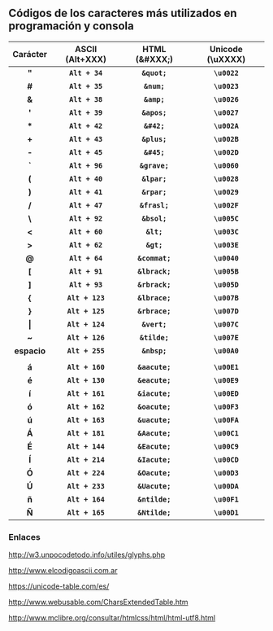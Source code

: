 ## Códigos de los caracteres más utilizados en programación y consola

  Carácter  |  ASCII (Alt+XXX) |   HTML (&#XXX;)  |   Unicode (\uXXXX)
:----------:|:-------:|:-------:|:------------:
**"**|**`Alt + 34`** |**`&quot;`** |**`\u0022`**
**#**|**`Alt + 35`** |**`&num;`** |**`\u0023`**
**&**|**`Alt + 38`** |**`&amp;`** |**`\u0026`**
**'**|**`Alt + 39`** |**`&apos;`** |**`\u0027`**
**\***|**`Alt + 42`** |**`&#42;`** |**`\u002A`**
**+**|**`Alt + 43`** |**`&plus;`** |**`\u002B`**
**-**|**`Alt + 45`** |**`&#45;`** |**`\u002D`**
**`**|**`Alt + 96`** |**`&grave;`** |**`\u0060`**
**(**|**`Alt + 40`** |**`&lpar;`** |**`\u0028`**
**)**|**`Alt + 41`** |**`&rpar;`**|**`\u0029`**
**/**|**`Alt + 47`** |**`&frasl;`** |**`\u002F`**
**\\**|**`Alt + 92`** |**`&bsol;`** |**`\u005C`**
**<**|**`Alt + 60`** |**`&lt;`** |**`\u003C`**
**>**|**`Alt + 62`** |**`&gt;`** |**`\u003E`**
**@**|**`Alt + 64`**  |**`&commat;`**|**`\u0040`**
**[**|**`Alt + 91`** |**`&lbrack;`**|**`\u005B`**
**]**|**`Alt + 93`**  |**`&rbrack;`**|**`\u005D`**
**{**|**`Alt + 123`** |**`&lbrace;`**|**`\u007B`**
**}**|**`Alt + 125`** |**`&rbrace;`**|**`\u007D`**
**\|**|**`Alt + 124`** |**`&vert;`**|**`\u007C`**
**~**|**`Alt + 126`** |**`&tilde;`**|**`\u007E`**
**espacio**|**`Alt + 255`** |**`&nbsp;`**|**`\u00A0`**
 |||
**á**|**`Alt + 160`** |**`&aacute;`**|**`\u00E1`**
**é**|**`Alt + 130`** |**`&eacute;`**|**`\u00E9`**
**í**|**`Alt + 161`** |**`&iacute;`**|**`\u00ED`**
**ó**|**`Alt + 162`** |**`&oacute;`**|**`\u00F3`**
**ú**|**`Alt + 163`** |**`&uacute;`**|**`\u00FA`**
**Á**|**`Alt + 181`** |**`&Aacute;`**|**`\u00C1`**
**É**|**`Alt + 144`** |**`&Eacute;`**|**`\u00C9`**
**Í**|**`Alt + 214`** |**`&Iacute;`**|**`\u00CD`**
**Ó**|**`Alt + 224`** |**`&Oacute;`**|**`\u00D3`**
**Ú**|**`Alt + 233`** |**`&Uacute;`**|**`\u00DA`**
**ñ**|**`Alt + 164`** |**`&ntilde;`**|**`\u00F1`**
**Ñ**|**`Alt + 165`** |**`&Ntilde;`**|**`\u00D1`**
 

### Enlaces

<http://w3.unpocodetodo.info/utiles/glyphs.php>

<http://www.elcodigoascii.com.ar>

<https://unicode-table.com/es/>

<http://www.webusable.com/CharsExtendedTable.htm>

<http://www.mclibre.org/consultar/htmlcss/html/html-utf8.html>
